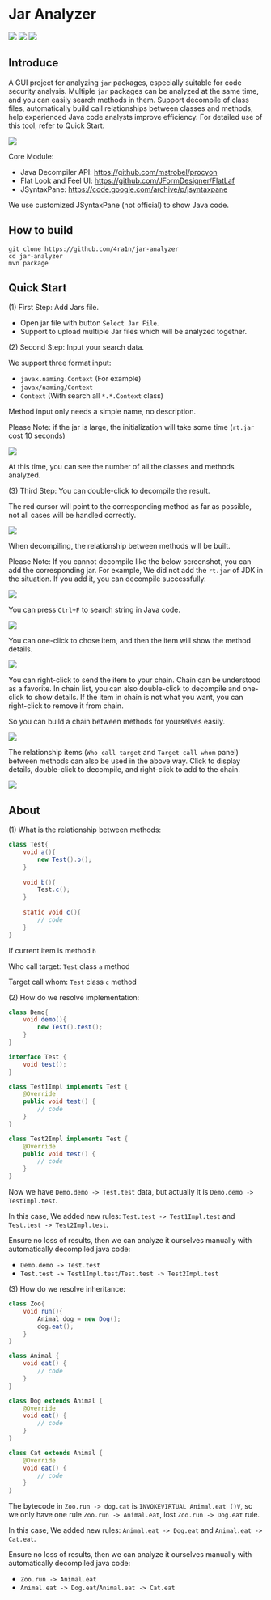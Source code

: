 # Jar Analyzer
![](https://img.shields.io/badge/build-passing-brightgreen)
![](https://img.shields.io/badge/build-JDK%208-orange)
![](https://img.shields.io/github/v/release/4ra1n/jar-analyzer)

## Introduce

A GUI project for analyzing `jar` packages, especially suitable for code security analysis.
Multiple `jar` packages can be analyzed at the same time, and you can easily search methods in them.
Support decompile of class files, automatically build call relationships between classes and methods, 
help experienced Java code analysts improve efficiency.
For detailed use of this tool, refer to Quick Start.

![](img/000.png)

Core Module:
- Java Decompiler API: https://github.com/mstrobel/procyon
- Flat Look and Feel UI: https://github.com/JFormDesigner/FlatLaf
- JSyntaxPane: https://code.google.com/archive/p/jsyntaxpane

We use customized JSyntaxPane (not official) to show Java code.

## How to build

```shell
git clone https://github.com/4ra1n/jar-analyzer
cd jar-analyzer
mvn package
```

## Quick Start

(1) First Step: Add Jars file.
- Open jar file with button `Select Jar File`.
- Support to upload multiple Jar files which will be analyzed together.

(2) Second Step: Input your search data.

We support three format input:
- `javax.naming.Context` (For example)
- `javax/naming/Context`
- `Context` (With search all `*.*.Context` class)

Method input only needs a simple name, no description.

Please Note: if the jar is large, the initialization will take some time (`rt.jar` cost 10 seconds)

![](img/002.png)

At this time, you can see the number of all the classes and methods analyzed.

(3) Third Step: You can double-click to decompile the result.

The red cursor will point to the corresponding method as far as possible, not all cases will be handled correctly.

![](img/003.png)

When decompiling, the relationship between methods will be built.

Please Note: If you cannot decompile like the below screenshot, you can add the corresponding jar. 
For example, We did not add the `rt.jar` of JDK in the situation. If you add it, you can decompile successfully.

![](img/006.png)

You can press `Ctrl+F` to search string in Java code.

![](img/008.png)

You can one-click to chose item, and then the item will show the method details.

![](img/004.png)

You can right-click to send the item to your chain. Chain can be understood as a favorite.
In chain list, you can also double-click to decompile and one-click to show details.
If the item in chain is not what you want, you can right-click to remove it from chain.

So you can build a chain between methods for yourselves easily.

![](img/005.png)

The relationship items (`Who call target` and `Target call whom` panel) between methods can also be used in the above way.
Click to display details, double-click to decompile, and right-click to add to the chain.

![](img/007.png)

## About

(1) What is the relationship between methods:

```java
class Test{
    void a(){
        new Test().b();
    }
    
    void b(){
        Test.c();
    }
    
    static void c(){
        // code
    }
}
```

If current item is method `b`

Who call target: `Test` class `a` method

Target call whom: `Test` class `c` method

(2) How do we resolve implementation:

```java
class Demo{
    void demo(){
        new Test().test();
    }
}

interface Test {
    void test();
}

class Test1Impl implements Test {
    @Override
    public void test() {
        // code
    }
}

class Test2Impl implements Test {
    @Override
    public void test() {
        // code
    }
}
```

Now we have `Demo.demo -> Test.test` data, but actually it is `Demo.demo -> TestImpl.test`. 

In this case, We added new rules: `Test.test -> Test1Impl.test` and `Test.test -> Test2Impl.test`.

Ensure no loss of results, then we can analyze it ourselves manually with automatically decompiled java code:
- `Demo.demo -> Test.test`
- `Test.test -> Test1Impl.test`/`Test.test -> Test2Impl.test`

(3) How do we resolve inheritance:

```java
class Zoo{
    void run(){
        Animal dog = new Dog();
        dog.eat();
    }
}

class Animal {
    void eat() {
        // code
    }
}

class Dog extends Animal {
    @Override
    void eat() {
        // code
    }
}

class Cat extends Animal {
    @Override
    void eat() {
        // code
    }
}
```

The bytecode in `Zoo.run -> dog.cat` is `INVOKEVIRTUAL Animal.eat ()V`, so we only have one rule `Zoo.run -> Animal.eat`, lost `Zoo.run -> Dog.eat` rule.

In this case, We added new rules: `Animal.eat -> Dog.eat` and `Animal.eat -> Cat.eat`.

Ensure no loss of results, then we can analyze it ourselves manually with automatically decompiled java code:
- `Zoo.run -> Animal.eat`
- `Animal.eat -> Dog.eat`/`Animal.eat -> Cat.eat`
